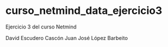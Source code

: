 # curso_netmind_data_ejercicio3
Ejercicio 3 del curso Netmind

David Escudero Cascón
Juan José López Barbeito

